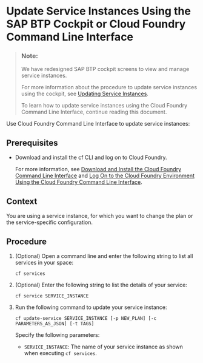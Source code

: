 <!-- loio54fe2e7250924b12916897727ea78d29 -->

# Update Service Instances Using the SAP BTP Cockpit or Cloud Foundry Command Line Interface

> ### Note:  
> We have redesigned SAP BTP cockpit screens to view and manage service instances.
> 
> For more information about the procedure to update service instances using the cockpit, see [Updating Service Instances](https://help.sap.com/viewer/09cc82baadc542a688176dce601398de/Cloud/en-US/002ae850a32244af85c8405fbcd7d9ab.html).
> 
> To learn how to update service instances using the Cloud Foundry Command Line Interface, continue reading this document.

Use Cloud Foundry Command Line Interface to update service instances:



<a name="loio54fe2e7250924b12916897727ea78d29__prereq_mts_jwl_qbb"/>

## Prerequisites

-   Download and install the cf CLI and log on to Cloud Foundry.

    For more information, see [Download and Install the Cloud Foundry Command Line Interface](Download_and_Install_the_Cloud_Foundry_Command_Line_Interface_4ef907a.md) and [Log On to the Cloud Foundry Environment Using the Cloud Foundry Command Line Interface](Log_On_to_the_Cloud_Foundry_Environment_Using_the_Cloud_Foundry_Command_Line_Interface_7a37d66.md).




## Context

You are using a service instance, for which you want to change the plan or the service-specific configuration.



<a name="loio54fe2e7250924b12916897727ea78d29__steps_c2g_tmq_rgb"/>

## Procedure

1.  \(Optional\) Open a command line and enter the following string to list all services in your space:

    ```
    cf services
    ```

2.  \(Optional\) Enter the following string to list the details of your service:

    ```
    cf service SERVICE_INSTANCE
    ```

3.  Run the following command to update your service instance:

    ```
    cf update-service SERVICE_INSTANCE [-p NEW_PLAN] [-c PARAMETERS_AS_JSON] [-t TAGS]
    ```

    Specify the following parameters:

    -   `SERVICE_INSTANCE`: The name of your service instance as shown when executing `cf services`.


